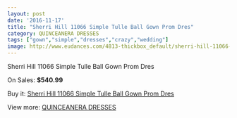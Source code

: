 ```yaml
---
layout: post
date: '2016-11-17'
title: "Sherri Hill 11066 Simple Tulle Ball Gown Prom Dres"
category: QUINCEANERA DRESSES
tags: ["gown","simple","dresses","crazy","wedding"]
image: http://www.eudances.com/4813-thickbox_default/sherri-hill-11066-simple-tulle-ball-gown-prom-dres.jpg
---
```

Sherri Hill 11066 Simple Tulle Ball Gown Prom Dres

On Sales: **$540.99**
<a href="https://www.eudances.com/en/quinceanera-dresses/1626-sherri-hill-11066-simple-tulle-ball-gown-prom-dres.html"><amp-img layout="responsive" width="600" height="600" src="//www.eudances.com/4813-thickbox_default/sherri-hill-11066-simple-tulle-ball-gown-prom-dres.jpg" alt="Sherri Hill 11066 Simple Tulle Ball Gown Prom Dres 0" /></a>
<a href="https://www.eudances.com/en/quinceanera-dresses/1626-sherri-hill-11066-simple-tulle-ball-gown-prom-dres.html"><amp-img layout="responsive" width="600" height="600" src="//www.eudances.com/4814-thickbox_default/sherri-hill-11066-simple-tulle-ball-gown-prom-dres.jpg" alt="Sherri Hill 11066 Simple Tulle Ball Gown Prom Dres 1" /></a>

Buy it: [Sherri Hill 11066 Simple Tulle Ball Gown Prom Dres](https://www.eudances.com/en/quinceanera-dresses/1626-sherri-hill-11066-simple-tulle-ball-gown-prom-dres.html "Sherri Hill 11066 Simple Tulle Ball Gown Prom Dres")

View more: [QUINCEANERA DRESSES](https://www.eudances.com/en/17-quinceanera-dresses "QUINCEANERA DRESSES")